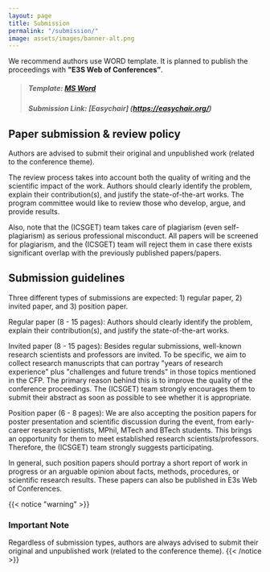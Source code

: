 ```yaml
---
layout: page
title: Submission
permalink: "/submission/"
image: assets/images/banner-alt.png
---
```

We recommend authors use WORD template. It is planned to publish the proceedings with **"E3S Web of Conferences”**.  
> ##### **Template:** [MS Word](https://github.com/sravivarmanvce/icsget/raw/main/ICSGET_2024_WOC_2col_Template.docx)  
> ##### **Submission Link:** [Easychair] (https://easychair.org/)

## Paper submission & review policy
Authors are advised to submit their original and unpublished work (related to the conference theme).

The review process takes into account both the quality of writing and the scientific impact of the work. Authors should clearly identify the problem, explain their contribution(s), and justify the state-of-the-art works. The program committee would like to review those who develop, argue, and provide results.

Also, note that the (ICSGET) team takes care of plagiarism (even self-plagiarism) as serious professional misconduct. All papers will be screened for plagiarism, and the (ICSGET) team will reject them in case there exists significant overlap with the previously published papers/papers.

## Submission guidelines
Three different types of submissions are expected: 1) regular paper, 2) invited paper, and 3) position paper.

Regular paper (8 - 15 pages): Authors should clearly identify the problem, explain their contribution(s), and justify the state-of-the-art works.

Invited paper (8 - 15 pages): Besides regular submissions, well-known research scientists and professors are invited. To be specific, we aim to collect research manuscripts that can portray "years of research experience" plus "challenges and future trends" in those topics mentioned in the CFP. The primary reason behind this is to improve the quality of the conference proceedings. The (ICSGET) team strongly encourages them to submit their abstract as soon as possible to see whether it is appropriate.

Position paper (6 - 8 pages): We are also accepting the position papers for poster presentation and scientific discussion during the event, from early-career research scientists, MPhil, MTech and BTech students. This brings an opportunity for them to meet established research scientists/professors. Therefore, the (ICSGET) team strongly suggests participating.

In general, such position papers should portray a short report of work in progress or an arguable opinion about facts, methods, procedures, or scientific research results. These papers can also be published in E3s Web of Conferences.

{{< notice "warning" >}}
### Important Note
Regardless of submission types, authors are always advised to submit their original and unpublished work (related to the conference theme).
{{< /notice >}}